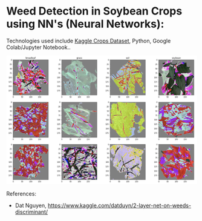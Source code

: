 # Weed Detection in Soybean Crops using NN's (Neural Networks):

Technologies used include [Kaggle Crops Dataset](https://www.kaggle.com/fpeccia/weed-detection-in-soybean-crops), Python, Google Colab/Jupyter Notebook..

![alt text](plants.png "Plant Images")

References:

- Dat Nguyen, https://www.kaggle.com/datduyn/2-layer-net-on-weeds-discriminant/
